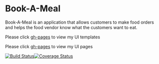 # Book-A-Meal

Book-A-Meal is an application that allows customers to make food orders and helps the food vendor know what the customers want to eat. 



Please click [gh-pages](https://gloriaodipo.github.io/Book-A-Meal/) to view my UI templates

Please click [gh-pages](https://gloriaodipo.github.io/Book-A-Meal/) to view my UI pages


[![Build Status](https://travis-ci.org/gloriaodipo/Book-A-Meal.svg?branch=APIs)](https://travis-ci.org/gloriaodipo/Book-A-Meal)[![Coverage Status](https://coveralls.io/repos/github/gloriaodipo/Book-A-Meal/badge.svg?branch=APIs)](https://coveralls.io/github/gloriaodipo/Book-A-Meal?branch=APIs)


